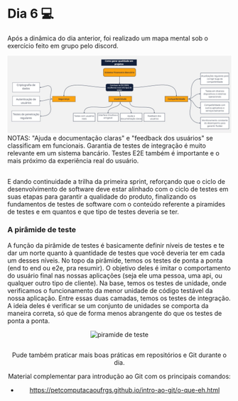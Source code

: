 # Dia 6 💻

Após a dinâmica do dia anterior, foi realizado um mapa mental sob o exercício feito em grupo pelo discord.

<img src="/assets/mapa_mental.jpg">
NOTAS: "Ajuda e documentação claras" e "feedback dos usuários" se classificam em funcionais.
Garantia de testes de integração é muito relevante em um sistema bancário. 
Testes E2E também é importante e o mais próximo da experiência real do usuário.

##

E dando continuidade a trilha da primeira sprint, reforçando que o ciclo de desenvolvimento de software deve estar alinhado com o ciclo de testes em suas etapas para garantir a qualidade do produto, finalizando os fundamentos de testes de software com o conteúdo referente a piramides de testes e em quantos e que tipo de testes deveria se ter.

### A pirâmide de teste

A função da pirâmide de testes é basicamente definir níveis de testes e te dar um norte quanto à quantidade de testes que você deveria ter em cada um desses níveis. No topo da pirâmide, temos os testes de ponta a ponta (end to end ou e2e, pra resumir). O objetivo deles é imitar o comportamento do usuário final nas nossas aplicações (seja ele uma pessoa, uma api, ou qualquer outro tipo de cliente).
Na base, temos os testes de unidade, onde verificamos o funcionamento da menor unidade de código testável da nossa aplicação.
Entre essas duas camadas, temos os testes de integração. A ideia deles é verificar se um conjunto de unidades se comporta da maneira correta, só que de forma menos abrangente do que os testes de ponta a ponta.

<div align="center">
    <img width="tamanho da imagem" title="piramide de teste" src="/assets/piramidetest"/>
<div>

##

Pude também praticar mais boas práticas em repositórios e Git durante o dia.

Material complementar para introdução ao Git com os principais comandos:

- https://petcomputacaoufrgs.github.io/intro-ao-git/o-que-eh.html

